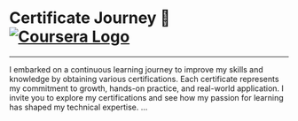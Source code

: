 # Certificate Journey 🌟[![Coursera Logo](https://www.shutterstock.com/image-vector/gomel-belarus-november-23-2023-600nw-2397966501.jpg)](https://www.coursera.org)

---

I embarked on a continuous learning journey to improve my skills and knowledge by obtaining various certifications.
Each certificate represents my commitment to growth, hands-on practice, and real-world application. 
I invite you to explore my certifications and see how my passion for learning has shaped my technical expertise.
...


